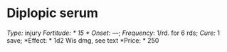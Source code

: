 ﻿---
name: Diplopic serum
type: injury
fortitude: 15
onset: —
frequency: 1/rd. for 6 rds
effect:
  "1d2 Wis dmg, see text"
cure: 1 save
price: 250
---

# Diplopic serum
 *Type:* injury
*Fortitude: * 15 * Onset:* —;  *Frequency*: 1/rd. for 6 rds;  *Cure:* 1 save; 
*Effect: * 1d2 Wis dmg, see text
*Price: * 250